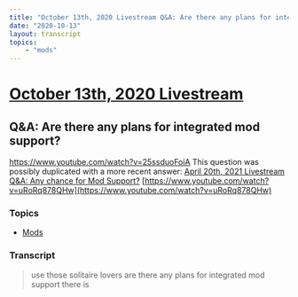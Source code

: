 ```yaml
---
title: "October 13th, 2020 Livestream Q&A: Are there any plans for integrated mod support?"
date: "2020-10-13"
layout: transcript
topics:
    - "mods"
---
```

# [October 13th, 2020 Livestream](../2020-10-13.md)
## Q&A: Are there any plans for integrated mod support?
https://www.youtube.com/watch?v=25ssduoFoiA
This question was possibly duplicated with a more recent answer: [April 20th, 2021 Livestream Q&A: Any chance for Mod Support?](./yt-uRoRq878QHw.md) [https://www.youtube.com/watch?v=uRoRq878QHw](https://www.youtube.com/watch?v=uRoRq878QHw)


### Topics
* [Mods](../topics/mods.md)

### Transcript

> use those solitaire lovers are there any plans for integrated mod support there is
